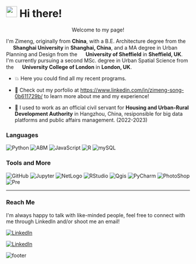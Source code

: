<h1><img src="https://emojis.slackmojis.com/emojis/images/1612948491/12491/waveboi.gif?1612948491" width="30"/> Hi there!</h1>


<p align="center"> Welcome to my page! </p>

<p> I'm Zimeng, originally from <b>China</b>, with a B.E. Architecture degree from the 
<img src="https://upload.wikimedia.org/wikipedia/en/e/ec/SHU_VI_LOGO.svg" width="15"/> <b>Shanghai University</b> in <b>Shanghai, China</b>, and a MA degree in Urban Planning and Design from the <img src="https://scontent-lhr6-1.xx.fbcdn.net/v/t39.30808-6/312364733_10159919537590259_1376355909264838853_n.jpg?_nc_cat=102&ccb=1-7&_nc_sid=5f2048&_nc_ohc=1X3F6rDnfH0Q7kNvgEdk14c&_nc_ht=scontent-lhr6-1.xx&oh=00_AfBrAhUCFNCHhGwUeEiBiNLsTZz5PsqsU58A5oEfZFmmfQ&oe=663710F4" width="15"/> <b> University of Sheffield</b> in <b>Sheffield, UK</b>. I'm currently pursuing a second MSc. degree in Urban Spatial Science from the <img src="https://i0.wp.com/www.interdisciplinaryitaly.org/wp-content/uploads/2016/01/ucl-logo.png" width="15"/> <b>University College of London</b> in <b>London, UK</b>.</p>

<p>
  
- 💥 Here you could find all my recent programs.

- 📍 Check out my porfolio at https://www.linkedin.com/in/zimeng-song-0b611729b/ to learn more about me and my experience!

- 🏫 I used to work as an official civil servant for <b>Housing and Urban-Rural Development Authority</b> in Hangzhou, China, resiponsible for big data platforms and public affairs management. (2022-2023)
</p>

<h3>Languages</h3>
<p>
  <img alt="Python" src="https://img.shields.io/badge/-Python-f8c256?style=flat-square&logo=Python&logoColor=white" />
  <img alt="ABM" src="https://img.shields.io/badge/ABM-NetLogo-red" />
  <img alt="JavaScript" src="https://img.shields.io/badge/GEE-JavaScript-White" />
  <img alt="R" src="https://img.shields.io/badge/-R-276DC2?style=flat-square&logo=R&logoColor=white" />
  <img alt="mySQL" src="https://img.shields.io/badge/MySQL-00000F?style=flat-square&logo=mysql&logoColor=white" />
  
  
  
</p>
<h3>Tools and More</h3>
<p>
  
  <img alt="GitHub" src="https://img.shields.io/badge/-GitHub-20B2AA?style=flat-square&logo=GitHub&logoColor=#181717" /> 
  <img alt="Jupyter" src="https://img.shields.io/badge/-Jupyter-78C5EF?style=flat-square&logo=Jupyter&logoColor=#F37626" /> 
  <img alt="NetLogo" src="https://img.shields.io/badge/NetLogo-red" /> 
  <img alt="RStudio" src="https://img.shields.io/badge/-RStudio-050505?style=flat-square&logo=Rstudio&logoColor=#75AADB" /> 
  <img alt="Qgis" src="https://img.shields.io/badge/-Qgis-EA7600?style=flat-square&logo=Qgis&logoColor=#589632" /> 
  <img alt="PyCharm" src="https://img.shields.io/badge/-PyCharm-D2B48C?style=flat-square&logo=PyCharm&logoColor=#000000" />
  <img alt="PhotoShop" src="https://img.shields.io/badge/-AdobePhotoShop-black?style=flat-square&logo=adobephotoshop&logoColor=#31A8FF" />
  <img alt="Pre" src="https://img.shields.io/badge/-AdobePremiere-008080?style=flat-square&logo=adobepremierepro&logoColor=#9999FF" />
</p>

---


<h3>Reach Me</h3>
<p>
  I'm always happy to talk with like-minded people, feel free to connect with me through LinkedIn and/or shoot me an email!
  
 <a href="https://www.linkedin.com/in/zimeng-song-0b611729b/" target="_blank"><img alt="LinkedIn" src="https://img.shields.io/badge/linkedin-%230077B5.svg?&style=for-the-badge&logo=linkedin&logoColor=white" /></a>
  
  <a href="mailto:ismine.song@gmail.com" target="_blank"><img alt="LinkedIn" src="https://img.shields.io/badge/Gmail-D14836?style=for-the-badge&logo=gmail&logoColor=white" /></a>
  
  
</p>

<img alt="footer" src=https://raw.githubusercontent.com/trinib/trinib/82213791fa9ff58d3ca768ddd6de2489ec23ffca/images/footer.svg />

